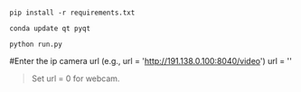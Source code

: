 ```

pip install -r requirements.txt

conda update qt pyqt

python run.py

```
#Enter the ip camera url (e.g., url = 'http://191.138.0.100:8040/video')
url = ''
> Set url = 0 for webcam.
